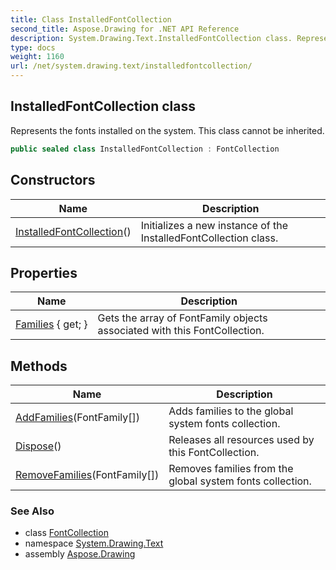 ```yaml
---
title: Class InstalledFontCollection
second_title: Aspose.Drawing for .NET API Reference
description: System.Drawing.Text.InstalledFontCollection class. Represents the fonts installed on the system. This class cannot be inherited
type: docs
weight: 1160
url: /net/system.drawing.text/installedfontcollection/
---
```

## InstalledFontCollection class

Represents the fonts installed on the system. This class cannot be inherited.

```csharp
public sealed class InstalledFontCollection : FontCollection
```

## Constructors

| Name | Description |
| --- | --- |
| [InstalledFontCollection](installedfontcollection/)() | Initializes a new instance of the InstalledFontCollection class. |

## Properties

| Name | Description |
| --- | --- |
| [Families](../../system.drawing.text/fontcollection/families/) { get; } | Gets the array of FontFamily objects associated with this FontCollection. |

## Methods

| Name | Description |
| --- | --- |
| [AddFamilies](../../system.drawing.text/installedfontcollection/addfamilies/)(FontFamily[]) | Adds families to the global system fonts collection. |
| [Dispose](../../system.drawing.text/fontcollection/dispose/)() | Releases all resources used by this FontCollection. |
| [RemoveFamilies](../../system.drawing.text/installedfontcollection/removefamilies/)(FontFamily[]) | Removes families from the global system fonts collection. |

### See Also

* class [FontCollection](../fontcollection/)
* namespace [System.Drawing.Text](../../system.drawing.text/)
* assembly [Aspose.Drawing](../../)


